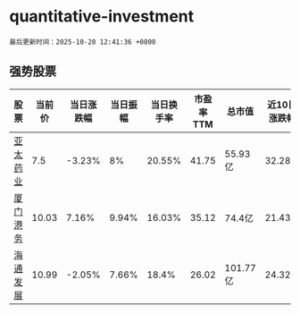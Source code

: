 # quantitative-investment

`最后更新时间：2025-10-20 12:41:36 +0800`

## 强势股票

|股票|当前价|当日涨跌幅|当日振幅|当日换手率|市盈率TTM|总市值|近10日涨跌幅|
|----|----|----|----|----|----|----|----|
|[亚太药业](https://xueqiu.com/S/SZ002370)|7.5|-3.23%|8%|20.55%|41.75|55.93亿|32.28%|
|[厦门港务](https://xueqiu.com/S/SZ000905)|10.03|7.16%|9.94%|16.03%|35.12|74.4亿|21.43%|
|[海通发展](https://xueqiu.com/S/SH603162)|10.99|-2.05%|7.66%|18.4%|26.02|101.77亿|24.32%|
